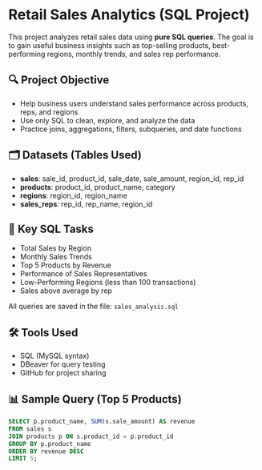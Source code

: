 # Retail Sales Analytics (SQL Project)

This project analyzes retail sales data using **pure SQL queries**. The goal is to gain useful business insights such as top-selling products, best-performing regions, monthly trends, and sales rep performance.

## 🔍 Project Objective
- Help business users understand sales performance across products, reps, and regions
- Use only SQL to clean, explore, and analyze the data
- Practice joins, aggregations, filters, subqueries, and date functions

## 🗂️ Datasets (Tables Used)
- **sales**: sale_id, product_id, sale_date, sale_amount, region_id, rep_id
- **products**: product_id, product_name, category
- **regions**: region_id, region_name
- **sales_reps**: rep_id, rep_name, region_id

## 🧠 Key SQL Tasks
- Total Sales by Region
- Monthly Sales Trends
- Top 5 Products by Revenue
- Performance of Sales Representatives
- Low-Performing Regions (less than 100 transactions)
- Sales above average by rep

All queries are saved in the file: `sales_analysis.sql`

## 🛠️ Tools Used
- SQL (MySQL syntax)
- DBeaver for query testing
- GitHub for project sharing

## 📊 Sample Query (Top 5 Products)
```sql
SELECT p.product_name, SUM(s.sale_amount) AS revenue
FROM sales s
JOIN products p ON s.product_id = p.product_id
GROUP BY p.product_name
ORDER BY revenue DESC
LIMIT 5;
